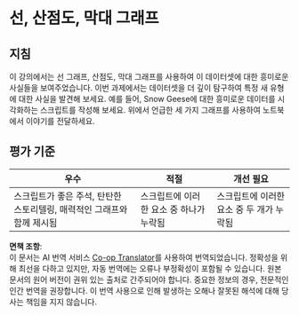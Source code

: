 <!--
CO_OP_TRANSLATOR_METADATA:
{
  "original_hash": "0ea21b6513df5ade7419c6b7d65f10b1",
  "translation_date": "2025-08-25T18:26:24+00:00",
  "source_file": "3-Data-Visualization/R/09-visualization-quantities/assignment.md",
  "language_code": "ko"
}
-->
# 선, 산점도, 막대 그래프

## 지침

이 강의에서는 선 그래프, 산점도, 막대 그래프를 사용하여 이 데이터셋에 대한 흥미로운 사실들을 보여주었습니다. 이번 과제에서는 데이터셋을 더 깊이 탐구하여 특정 새 유형에 대한 사실을 발견해 보세요. 예를 들어, Snow Geese에 대한 흥미로운 데이터를 시각화하는 스크립트를 작성해 보세요. 위에서 언급한 세 가지 그래프를 사용하여 노트북에서 이야기를 전달하세요.

## 평가 기준

우수 | 적절 | 개선 필요
--- | --- | -- |
스크립트가 좋은 주석, 탄탄한 스토리텔링, 매력적인 그래프와 함께 제시됨 | 스크립트에 이러한 요소 중 하나가 누락됨 | 스크립트에 이러한 요소 중 두 개가 누락됨

**면책 조항**:  
이 문서는 AI 번역 서비스 [Co-op Translator](https://github.com/Azure/co-op-translator)를 사용하여 번역되었습니다. 정확성을 위해 최선을 다하고 있지만, 자동 번역에는 오류나 부정확성이 포함될 수 있습니다. 원본 문서의 원어 버전이 권위 있는 출처로 간주되어야 합니다. 중요한 정보의 경우, 전문적인 인간 번역을 권장합니다. 이 번역 사용으로 인해 발생하는 오해나 잘못된 해석에 대해 당사는 책임을 지지 않습니다.